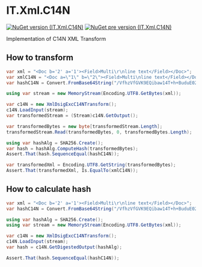 # IT.Xml.C14N
[![NuGet version (IT.Xml.C14N)](https://img.shields.io/nuget/v/IT.Xml.C14N.svg)](https://www.nuget.org/packages/IT.Xml.C14N)
[![NuGet pre version (IT.Xml.C14N)](https://img.shields.io/nuget/vpre/IT.Xml.C14N.svg)](https://www.nuget.org/packages/IT.Xml.C14N)

Implementation of C14N XML Transform

## How to transform

```csharp
var xml = "<Doc b='2' a='1'><Field>Multi\r\nline text</Field></Doc>";
var xmlC14N = "<Doc a=\"1\" b=\"2\"><Field>Multi\nline text</Field></Doc>";
var hashC14N = Convert.FromBase64String("/VfhzVfGVK9EQibaw14T+h+BuduE02JYxobW1T+0fRo=");

using var stream = new MemoryStream(Encoding.UTF8.GetBytes(xml));

var c14N = new XmlDsigExcC14NTransform();
c14N.LoadInput(stream);
var transformedStream = (Stream)c14N.GetOutput();

var transformedBytes = new byte[transformedStream.Length];
transformedStream.Read(transformedBytes, 0, transformedBytes.Length);

using var hashAlg = SHA256.Create();
var hash = hashAlg.ComputeHash(transformedBytes);
Assert.That(hash.SequenceEqual(hashC14N));

var transformedXml = Encoding.UTF8.GetString(transformedBytes);
Assert.That(transformedXml, Is.EqualTo(xmlC14N));
```

## How to calculate hash

```csharp
var xml = "<Doc b='2' a='1'><Field>Multi\r\nline text</Field></Doc>";
var hashC14N = Convert.FromBase64String("/VfhzVfGVK9EQibaw14T+h+BuduE02JYxobW1T+0fRo=");

using var hashAlg = SHA256.Create();
using var stream = new MemoryStream(Encoding.UTF8.GetBytes(xml));

var c14N = new XmlDsigExcC14NTransform();
c14N.LoadInput(stream);
var hash = c14N.GetDigestedOutput(hashAlg);

Assert.That(hash.SequenceEqual(hashC14N));
```